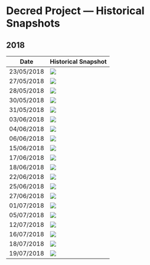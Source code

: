 # Decred Project — Historical Snapshots
## 2018

| Date | Historical Snapshot |
| --------- | ---- |
| 23/05/2018 | <img src="/snapshots/230518.png" width="auto%"> |
| 27/05/2018 | <img src="/snapshots/270518.png" width="auto%"> |
| 28/05/2018 | <img src="/snapshots/280518.png" width="auto%"> |
| 30/05/2018 | <img src="/snapshots/300518.png" width="auto%"> |
| 31/05/2018 | <img src="/snapshots/310518.png" width="auto%"> |
| 03/06/2018 | <img src="/snapshots/030618.png" width="auto%"> |
| 04/06/2018 | <img src="/snapshots/040618.png" width="auto%"> |
| 06/06/2018 | <img src="/snapshots/060618.png" width="auto%"> |
| 15/06/2018 | <img src="/snapshots/150618.png" width="auto%"> |
| 17/06/2018 | <img src="/snapshots/170618.png" width="auto%"> |
| 18/06/2018 | <img src="/snapshots/180618.png" width="auto%"> |
| 22/06/2018 | <img src="/snapshots/220618.png" width="auto%"> |
| 25/06/2018 | <img src="/snapshots/250618.png" width="auto%"> |
| 27/06/2018 | <img src="/snapshots/270618.png" width="auto%"> |
| 01/07/2018 | <img src="/snapshots/010718.png" width="auto%"> |
| 05/07/2018 | <img src="/snapshots/050718.png" width="auto%"> |
| 12/07/2018 | <img src="/snapshots/120718.png" width="auto%"> |
| 16/07/2018 | <img src="/snapshots/160718.png" width="auto%"> |
| 18/07/2018 | <img src="/snapshots/180718.png" width="auto%"> |
| 19/07/2018 | <img src="/snapshots/190718.png" width="auto%"> |
